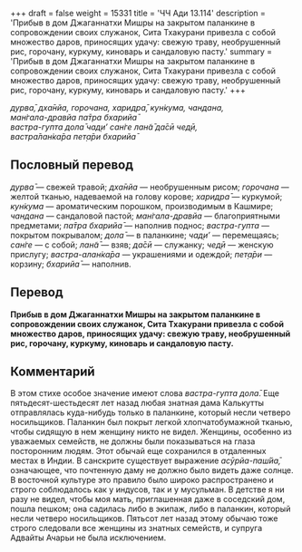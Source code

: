 +++
draft = false
weight = 15331
title = 'ЧЧ Ади 13.114'
description = 'Прибыв в дом Джаганнатхи Мишры на закрытом паланкине в сопровождении своих служанок, Сита Тхакурани привезла с собой множество даров, приносящих удачу: свежую траву, необрушенный рис, горочану, куркуму, киноварь и сандаловую пасту.'
summary = 'Прибыв в дом Джаганнатхи Мишры на закрытом паланкине в сопровождении своих служанок, Сита Тхакурани привезла с собой множество даров, приносящих удачу: свежую траву, необрушенный рис, горочану, куркуму, киноварь и сандаловую пасту.'
+++

_дурва̄, дха̄нйа, горочана, харидра̄, кун̇кума, чандана,  
ман̇гала-дравйа па̄тра бхарийа̄  
вастра-гупта дола̄ чад̣и’ сан̇ге лан̃а̄ да̄сӣ чед̣ӣ,  
вастра̄лан̇ка̄ра пет̣а̄ри бхарийа̄_

## Пословный перевод

_дурва̄_ — свежей травой; _дха̄нйа_ — необрушенным рисом; _горочана_ — желтой тканью, надеваемой на голову корове; _харидра̄_ — куркумой; _кун̇кума_ — ароматическим порошком, производимым в Кашмире; _чандана_ — сандаловой пастой; _ман̇гала_\-_дравйа_ — благоприятными предметами; _па̄тра_ _бхарийа̄_ — наполнив поднос; _вастра_\-_гупта_ — покрытом покрывалом; _дола̄_ — в паланкине; _чад̣и’_ — перемещаясь; _сан̇ге_ — с собой; _лан̃а̄_ — взяв; _да̄сӣ_ — служанку; _чед̣ӣ_ — женскую прислугу; _вастра_\-_алан̇ка̄ра_ — украшениями и одеждой; _пет̣а̄ри_ — корзину; _бхарийа̄_ — наполнив.

## Перевод

**Прибыв в дом Джаганнатхи Мишры на закрытом паланкине в сопровождении своих служанок, Сита Тхакурани привезла с собой множество даров, приносящих удачу: свежую траву, необрушенный рис, горочану, куркуму, киноварь и сандаловую пасту.**

## Комментарий

В этом стихе особое значение имеют слова _вастра-гупта дола̄_. Еще пятьдесят-шестьдесят лет назад любая знатная дама Калькутты отправлялась куда-нибудь только в паланкине, который несли четверо носильщиков. Паланкин был покрыт легкой хлопчатобумажной тканью, чтобы сидящую в нем женщину никто не видел. Женщины, особенно из уважаемых семейств, не должны были показываться на глаза посторонним людям. Этот обычай еще сохранился в отдаленных местах в Индии. В санскрите существует выражение _асӯрйа-паш́йа̄,_ означающее, что почтенную даму не должно было видеть даже солнце. В восточной культуре это правило было широко распространено и строго соблюдалось как у индусов, так и у мусульман. В детстве я ни разу не видел, чтобы моя мать, приглашенная даже в соседский дом, пошла пешком; она садилась либо в экипаж, либо в паланкин, который несли четверо носильщиков. Пятьсот лет назад этому обычаю тоже строго следовали все женщины из знатных семейств, и супруга Адвайты Ачарьи не была исключением.
